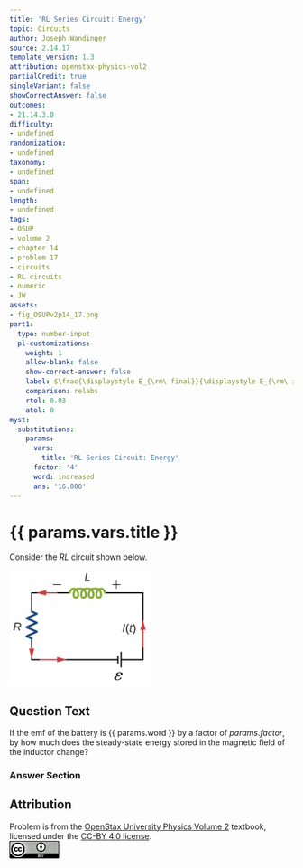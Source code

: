 ```yaml
---
title: 'RL Series Circuit: Energy'
topic: Circuits
author: Joseph Wandinger
source: 2.14.17
template_version: 1.3
attribution: openstax-physics-vol2
partialCredit: true
singleVariant: false
showCorrectAnswer: false
outcomes:
- 21.14.3.0
difficulty:
- undefined
randomization:
- undefined
taxonomy:
- undefined
span:
- undefined
length:
- undefined
tags:
- OSUP
- volume 2
- chapter 14
- problem 17
- circuits
- RL circuits
- numeric
- JW
assets:
- fig_OSUPv2p14_17.png
part1:
  type: number-input
  pl-customizations:
    weight: 1
    allow-blank: false
    show-correct-answer: false
    label: $\frac{\displaystyle E_{\rm\ final}}{\displaystyle E_{\rm\ initial}} =$
    comparison: relabs
    rtol: 0.03
    atol: 0
myst:
  substitutions:
    params:
      vars:
        title: 'RL Series Circuit: Energy'
      factor: '4'
      word: increased
      ans: '16.000'
---
```

# {{ params.vars.title }}
Consider the $RL$ circuit shown below.

<img src="fig_OSUPv2p14_17.png" width=250>

## Question Text

If the emf of the battery is {{ params.word }} by a factor of ${{ params.factor }}$, by how much does the steady-state energy stored in the magnetic field of the inductor change?

### Answer Section

## Attribution

Problem is from the [OpenStax University Physics Volume 2](https://openstax.org/details/books/university-physics-volume-2) textbook, licensed under the [CC-BY 4.0 license](https://creativecommons.org/licenses/by/4.0/).<br>![Image representing the Creative Commons 4.0 BY license.](https://raw.githubusercontent.com/firasm/bits/master/by.png)